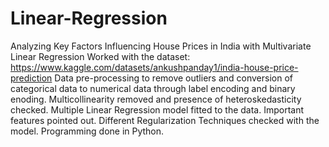# Linear-Regression
Analyzing Key Factors Influencing House Prices in India with Multivariate Linear Regression
Worked with the dataset: https://www.kaggle.com/datasets/ankushpanday1/india-house-price-prediction
Data pre-processing to remove outliers and conversion of categorical data to numerical data through label encoding and binary enoding. 
Multicollinearity removed and presence of heteroskedasticity checked.
Multiple Linear Regression model fitted to the data. 
Important features pointed out. 
Different Regularization Techniques checked with the model. 
Programming done in Python.
